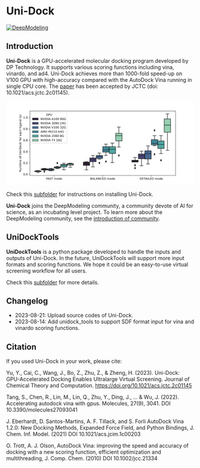 # Uni-Dock
[![DeepModeling](https://img.shields.io/badge/DeepModeling-Incubating_Project-blue)](https://github.com/deepmodeling)
## Introduction

**Uni-Dock** is a GPU-accelerated molecular docking program developed by DP Technology.
It supports various scoring functions including vina, vinardo, and ad4. Uni-Dock achieves more than 1000-fold speed-up on V100 GPU with high-accuracy compared with the AutoDock Vina running in single CPU core.
The [paper](https://pubs.acs.org/doi/10.1021/acs.jctc.2c01145) has been accepted by JCTC (doi: 10.1021/acs.jctc.2c01145).

![Runtime performance of Uni-Dock on different GPUs in three modes](./unidock/assets/gpu_speeds.png)

Check this [subfolder](./unidock/) for instructions on installing Uni-Dock.

**Uni-Dock** joins the DeepModeling community, a community devote of AI for science, as an incubating level project. To learn more about the DeepModeling community, see the [introduction of community](https://github.com/deepmodeling/community).
## UniDockTools

**UniDockTools** is a python package developed to handle the inputs and outputs of Uni-Dock.
In the future, UniDockTools will support more input formats and scoring functions. We hope it could be an easy-to-use virtual screening workflow for all users.

Check this [subfolder](./unidock_tools/) for more details.

## Changelog

- 2023-08-21: Upload source codes of Uni-Dock.
- 2023-08-14: Add unidock_tools to support SDF format input for vina and vinardo scoring functions.

## Citation

If you used Uni-Dock in your work, please cite:

Yu, Y., Cai, C., Wang, J., Bo, Z., Zhu, Z., & Zheng, H. (2023).
Uni-Dock: GPU-Accelerated Docking Enables Ultralarge Virtual Screening.
Journal of Chemical Theory and Computation.
https://doi.org/10.1021/acs.jctc.2c01145

Tang, S., Chen, R., Lin, M., Lin, Q., Zhu, Y., Ding, J., ... & Wu, J. (2022).
Accelerating autodock vina with gpus. Molecules, 27(9), 3041.
DOI 10.3390/molecules27093041

J. Eberhardt, D. Santos-Martins, A. F. Tillack, and S. Forli
AutoDock Vina 1.2.0: New Docking Methods, Expanded Force
Field, and Python Bindings, J. Chem. Inf. Model. (2021)
DOI 10.1021/acs.jcim.1c00203

O. Trott, A. J. Olson,
AutoDock Vina: improving the speed and accuracy of docking
with a new scoring function, efficient optimization and
multithreading, J. Comp. Chem. (2010)
DOI 10.1002/jcc.21334
